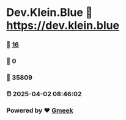 # Dev.Klein.Blue :link: https://dev.klein.blue 
### :page_facing_up: [16](https://dev.klein.blue/tag.html) 
### :speech_balloon: 0 
### :hibiscus: 35809 
### :alarm_clock: 2025-04-02 08:46:02 
### Powered by :heart: [Gmeek](https://github.com/Meekdai/Gmeek)

